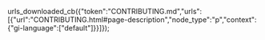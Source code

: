 urls_downloaded_cb({"token":"CONTRIBUTING.md","urls":[{"url":"CONTRIBUTING.html#page-description","node_type":"p","context":{"gi-language":["default"]}}]});
